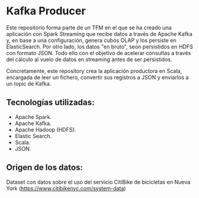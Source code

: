 # Kafka Producer

Este repositorio forma parte de un TFM en el que se ha creado  una  aplicación  con  Spark  Streaming  que  recibe  datos  a  través  de Apache  Kafka  y, en  base  a  una  configuración, genera  cubos  OLAP  y  los persiste  en ElasticSearch. Por otro lado, los datos "en bruto", seon persistidos en HDFS con formato JSON. Todo ello con el objetivo de acelerar consultas a través del cálculo al vuelo de datos en streaming antes de ser persistidos.

Concretamente, este repository crea la aplicación productora en Scala, encargada de leer un fichero, convertir sus registros a JSON y enviarlos a un topic de Kafka.

## Tecnologías  utilizadas:
*	Apache Spark.
*	Apache Kafka.
*	Apache Hadoop (HDFS).
*	Elastic Search.
*	Scala.
*	JSON.

## Origen de los datos:
Dataset con datos sobre el uso del servicio CitiBike de bicicletas en Nueva York (https://www.citibikenyc.com/system-data)
